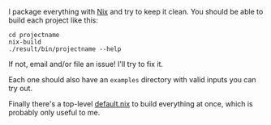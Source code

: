 I package everything with [Nix][1] and try to keep it clean.
You should be able to build each project like this:

    cd projectname
    nix-build
    ./result/bin/projectname --help

If not, email and/or file an issue! I'll try to fix it.

Each one should also have an `examples` directory with valid inputs you can try out.

Finally there's a top-level [default.nix]() to build everything at once,
which is probably only useful to me.

[1]: https://nixos.org/nix
